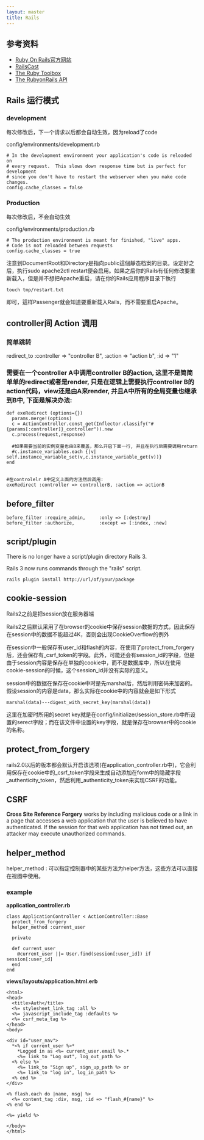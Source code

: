 ```yaml
---
layout: master
title: Rails
---
```


## 参考资料

* [Ruby On Rails官方网站](http://rubyonrails.org/)
* [RailsCast](http://railscasts.com/)
* [The Ruby Toolbox](https://www.ruby-toolbox.com/)
* [The RubyonRails API](http://api.rubyonrails.org/)

## Rails 运行模式

### development

每次修改后，下一个请求以后都会自动生效，因为reload了code

config/environments/development.rb

    # In the development environment your application's code is reloaded on
    # every request.  This slows down response time but is perfect for development
    # since you don't have to restart the webserver when you make code changes.
    config.cache_classes = false

### Production 

每次修改后，不会自动生效

config/environments/production.rb

    # The production environment is meant for finished, "live" apps.
    # Code is not reloaded between requests
    config.cache_classes = true


注意到DocumentRoot和Directory是指向public這個靜态档案的目录。设定好之后，执行sudo apache2ctl restart便会启用。如果之后你的Rails有任何修改要重新载入，但是并不想把Apache重启，请在你的Rails应用程序目录下執行

    touch tmp/restart.txt

即可，這样Passenger就会知道要重新载入Rails，而不需要重启Apache。

## controller间 Action 调用

### 简单跳转

redirect_to :controller => "controller B", :action => "action b", :id => "1"

### 需要在一个controller A中调用controller B的action, 这里不是简简单单的redirect或者是render, 只是在逻辑上需要执行controller B的action代码，view还是由A来render, 并且A中所有的全局变量也继承到B中, 下面是解决办法: 

    def exeRedirect (options={})
      params.merge!(options)
      c = ActionController.const_get(Inflector.classify("#{params[:controller]}_controller")).new
      c.process(request,response)
  
      #如果需要当前的实例变量也由B来覆盖，那么开启下面一行, 并且在执行后需要调用return
      #c.instance_variables.each {|v| self.instance_variable_set(v,c.instance_variable_get(v))}
    end


    #在controlelr A中定义上面的方法然后调用:
    exeRedirect :controller => controllerB, :action => actionB


## before_filter

    before_filter :require_admin,     :only => [:destroy]
    before_filter :authorize,         :except => [:index, :new]

## script/plugin

There is no longer have a script/plugin directory Rails 3. 

Rails 3 now runs commands through the "rails" script.

    rails plugin install http://url/of/your/package

## cookie-session

Rails2之前是把session放在服务器端

Rails2之后默认采用了在browser的cookie中保存session数据的方式，因此保存在session中的数据不能超过4K，否则会出现CookieOverflow的例外

在session中一般保存有user_id和flash的内容，在使用了protect_from_forgery后，还会保存有_csrf_token的字段。此外，可能还会有session_id的字段，但是由于session内容是保存在单独的cookie中，而不是数据库中，所以在使用cookie-session的时候，这个session_id并没有实际的意义。

session中的数据在保存在cookie中时是先marshal后，然后利用密码来加密的。假设session的内容是data，那么实际在cookie中的内容就会是如下形式

    marshal(data)---digest_with_secret_key(marshal(data))

这里在加密时所用的secret key就是在config/initializer/session_store.rb中所设置的serect字段；而在该文件中设置的key字段，就是保存在browser中的cookie的名称。

## protect_from_forgery

rails2.0以后的版本都会默认开启该选项(在application_controller.rb中)，它会利用保存在cookie中的_csrf_token字段来生成自动添加在form中的隐藏字段_authenticity_token，然后利用_authenticity_token来实现CSRF的功能。

## CSRF

**Cross Site Reference Forgery** works by including malicious code or a link in a page that accesses a web application that the user is believed to have authenticated. If the session for that web application has not timed out, an attacker may execute unauthorized commands.

## helper_method

helper_method : 可以指定控制器中的某些方法为helper方法，这些方法可以直接在视图中使用。

### example

**application_controller.rb**

    class ApplicationController < ActionController::Base
      protect_from_forgery
      helper_method :current_user
    
      private
    
      def current_user
        @current_user ||= User.find(session[:user_id]) if session[:user_id]
      end
    end
    
**views/layouts/application.html.erb**
    
    <html>
    <head>
      <title>Auth</title>
      <%= stylesheet_link_tag :all %>
      <%= javascript_include_tag :defaults %>
      <%= csrf_meta_tag %>
    </head>
    <body>
    
    <div id="user_nav">
      *<% if current_user %>*
        *Logged in as <%= current_user.email %>.*
        <%= link_to "Log out", log_out_path %>
      <% else %>
        <%= link_to "Sign up", sign_up_path %> or
        <%= link_to "log in", log_in_path %>
      <% end %>
    </div>
    
    <% flash.each do |name, msg| %>
      <%= content_tag :div, msg, :id => "flash_#{name}" %>
    <% end %>
    
    <%= yield %>
    
    </body>
    </html>

